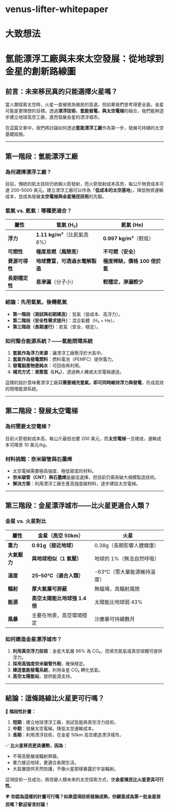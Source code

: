 # venus-lifter-whitepaper


# 大致想法

# **氫能漂浮工廠與未來太空發展：從地球到金星的創新路線圖**

## **前言：未來移民真的只能選擇火星嗎？**

當人類探索太空時，火星一直被視為殖民的首選，但如果我們思考得更全面，金星可能是更理想的目標。透過**漂浮技術、氫能發電、與太空電梯**的組合，我們能夠逐步建立地球高空工廠，進而發展金星的漂浮城市。

在這篇文章中，我們將討論如何透過**氫能漂浮工廠**作為第一步，發展可持續的太空基礎設施。

---

## **第一階段：氫能漂浮工廠**

### **為何選擇漂浮工廠？**

目前，傳統的航太技術仍依賴火箭發射，而火箭發射成本高昂，每公斤物資成本可達 200–5000 美元。建立漂浮工廠可以作為「**低成本的太空基地**」，降低物資運輸成本，並成為發展**太空電梯與金星殖民技術**的先驅。

### **氫氣 vs. 氦氣：哪種更適合？**

| 屬性 | **氫氣 (H₂)** | **氦氣 (He)** |
| --- | --- | --- |
| **浮力** | **1.11 kg/m³**（比氦氣高 8%） | **0.997 kg/m³**（較低） |
| **可燃性** | **極度易燃（風險高）** | **不可燃（安全）** |
| **資源可得性** | **地球豐富，可透過水電解製造** | **極度稀缺，價格 100 倍於氫** |
| **長期穩定性** | **易滲漏**（分子小） | **較穩定，滲漏較少** |

### **結論：先用氫氣，後轉氦氣**

- **第一階段（測試與初期建造）**：氫氣（低成本、高浮力）。
- **第二階段（安全性需求提升）**：混合氣體（H₂ + He）。
- **第三階段（長期運行）**：氦氣（安全、穩定）。

### **如何整合能源系統？——氫能閉環系統**

1. **氫氣作為浮力來源**：讓漂浮工廠懸浮於大氣中。
2. **氫氣作為發電燃料**：燃料電池（PEMFC）提供電力。
3. **發電副產物是純水**：可回收再利用。
4. **補充方式：液態氫（LH₂）**，透過無人機或太空電梯運送。

這樣的設計意味著漂浮工廠**只需要補充氫氣，即可同時維持浮力與發電**，形成高效的閉環能源系統。

---

## **第二階段：發展太空電梯**

### **為何需要太空電梯？**

目前火箭發射成本高，每公斤最低也要 200 美元，而**太空電梯**一旦建成，運輸成本可降至 10 美元/kg。

### **材料挑戰：奈米碳管與石墨烯**

- 太空電梯需要極高強度、極低密度的材料。
- **奈米碳管（CNT）與石墨烯**是最佳選擇，但目前仍需突破大規模製造技術。
- **解決方案**：利用漂浮工廠生產高強度碳材料，逐步建設太空電梯。

---

## **第三階段：金星漂浮城市——比火星更適合人類？**

### **金星 vs. 火星對比**

| 屬性 | **金星（高空 50km）** | **火星** |
| --- | --- | --- |
| **重力** | **0.91g（接近地球）** | 0.38g（長期影響人體健康） |
| **大氣壓力** | **與地球相似（1 氣壓）** | 地球的 1%（無法自然呼吸） |
| **溫度** | **25–50°C（適合人類）** | -63°C（需大量能源維持溫度） |
| **輻射** | **厚大氣層可屏蔽** | 無磁場，高輻射風險 |
| **能源** | **高空太陽能比地球強 1.4 倍** | 太陽能比地球弱 43% |
| **風暴** | 主要在地表，高空環境穩定 | 沙塵暴可持續數月 |

### **如何建造金星漂浮城市？**

1. **利用真空浮力技術**：金星大氣層 96% 為 CO₂，而填充氮氣或真空球體可提供浮力。
2. **採用高強度奈米碳管外殼**，確保穩定。
3. **建造氫能發電系統**，利用金星 CO₂ 轉化氫氣。
4. **高空太陽能站**，提供能源支持。

---

## **結論：這條路線比火星更可行嗎？**

🚀 **階段性計畫：**

1. **短期**：建立地球漂浮工廠，測試氫能與真空浮力技術。
2. **中期**：發展太空電梯，降低太空運輸成本。
3. **長期**：利用漂浮技術，在金星 50km 高空建造漂浮城市。

✅ **比火星移民更具優勢，因為：**

- 不需高壓艙或輻射屏蔽。
- 重力接近地球，更適合長期生活。
- 大氣層提供天然防護，不像火星那樣暴露於宇宙輻射。

這項技術一旦成功，將改變人類未來的太空探索方式，使**金星殖民比火星更具可行性**。

🌍 **你認為這樣的計畫可行嗎？如果這項技術發展成熟，你願意成為第一批金星居民嗎？歡迎留言討論！**